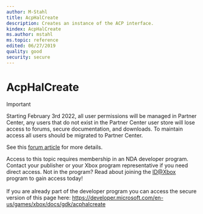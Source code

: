 ```yaml
---
author: M-Stahl
title: AcpHalCreate
description: Creates an instance of the ACP interface.
kindex: AcpHalCreate
ms.author: mstahl
ms.topic: reference
edited: 06/27/2019
quality: good
security: secure
---
```


# AcpHalCreate
> [!IMPORTANT]
> Starting February 3rd 2022, all user permissions will be managed in Partner Center, any users that do not exist in the Partner Center user store will lose access to forums, secure documentation, and downloads. To maintain access all users should be migrated to Partner Center. <p></p>See this <a href="https://forums.xboxlive.com/articles/132187/breaking-change-user-access-for-forums-secure-docu.html">forum article</a> for more details.  

 Access to this topic requires membership in an NDA developer program. Contact your publisher or your Xbox program representative if you need direct access. Not in the program? Read about joining the <a href="https://www.xbox.com/Developers/id">ID@Xbox</a> program to gain access today!  <br/><br/>If you are already part of the developer program you can access the secure version of this page here: <a target="_blank" href="https://developer.microsoft.com/en-us/games/xbox/docs/gdk/acphalcreate">https://developer.microsoft.com/en-us/games/xbox/docs/gdk/acphalcreate</a>